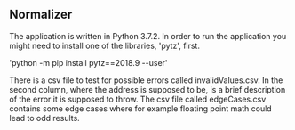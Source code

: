 ## Normalizer

The application is written in Python 3.7.2. In order to run the application you might need to install one of the libraries, 'pytz', first.

'python -m pip install pytz==2018.9 --user'

There is a csv file to test for possible errors called invalidValues.csv. In the second column, where the address is supposed to be, is a brief description of the error it is supposed to throw.
The csv file called edgeCases.csv contains some edge cases where for example floating point math could lead to odd results.

